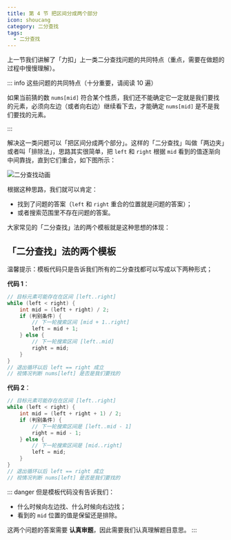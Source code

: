 ```yaml
---
title: 第 4 节 把区间分成两个部分
icon: shoucang
category: 二分查找
tags:
  - 二分查找
---
```


上一节我们讲解了「力扣」上一类二分查找问题的共同特点（重点，需要在做题的过程中慢慢理解）。

::: info 这些问题的共同特点（十分重要，请阅读 10 遍）

如果当前猜的数 `nums[mid]` 符合某个性质，我们还不能确定它一定就是我们要找的元素，必须向左边（或者向右边）继续看下去，才能确定 `nums[mid]` 是不是我们要找的元素。

:::

解决这一类问题可以「把区间分成两个部分」。这样的「二分查找」叫做「两边夹」或者叫「排除法」，思路其实很简单，把 `left` 和 `right` 根据 `mid` 看到的值逐渐向中间靠拢，直到它们重合，如下图所示：

![二分查找动画](https://tva1.sinaimg.cn/large/008i3skNgy1gx9qdzqnvdg30u00gw0ul.gif)

根据这种思路，我们就可以肯定：

+ 找到了问题的答案（`left` 和 `right` 重合的位置就是问题的答案）；
+ 或者搜索范围里不存在问题的答案。

大家常见的「二分查找」法的两个模板就是这种思想的体现：

## 「二分查找」法的两个模板

温馨提示：模板代码只是告诉我们所有的二分查找都可以写成以下两种形式；

**代码 1**：

```java
// 目标元素可能存在在区间 [left..right]
while (left < right) {
    int mid = (left + right) / 2;
    if (判别条件) {
        // 下一轮搜索区间 [mid + 1..right]
        left = mid + 1;
    } else {
        // 下一轮搜索区间 [left..mid]
        right = mid;
    }
}
// 退出循环以后 left == right 成立
// 视情况判断 nums[left] 是否是我们要找的
```

**代码 2**：

```java
// 目标元素可能存在在区间 [left..right]
while (left < right) {
    int mid = (left + right + 1) / 2;
    if (判别条件) {
        // 下一轮搜索区间是 [left..mid - 1]
        right = mid - 1;
    } else {
        // 下一轮搜索区间是 [mid..right]
        left = mid;
    }
}
// 退出循环以后 left == right 成立
// 视情况判断 nums[left] 是否是我们要找的
```

::: danger 但是模板代码没有告诉我们：
+ 什么时候向左边找、什么时候向右边找；
+ 看到的 `mid` 位置的值是保留还是排除。  

这两个问题的答案需要 **认真审题**，因此需要我们认真理解题目意思。
:::






